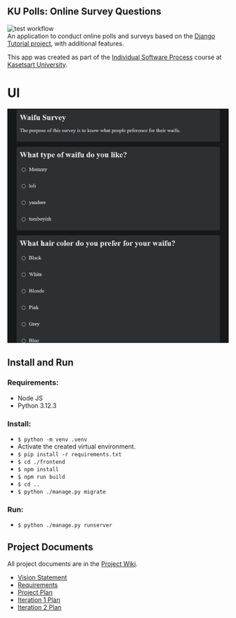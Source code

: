 ## KU Polls: Online Survey Questions 
![test workflow](https://github.com/Pawat-Sarnchawanakit/ku-polls/actions/workflows/tests.yml/badge.svg)  
An application to conduct online polls and surveys based on the [Django Tutorial project](https://docs.djangoproject.com/en/5.1/intro/tutorial01/), with additional features.

This app was created as part of the [Individual Software Process](
https://cpske.github.io/ISP) course at [Kasetsart University](https://www.ku.ac.th).

# UI
![UI Preview](./images/UI.png)  

## Install and Run
### Requirements: 
 - Node JS
 - Python 3.12.3  
### Install:  
 - `$ python -m venv .venv`
 - Activate the created virtual environment.
 - `$ pip install -r requirements.txt`
 - `$ cd ./frontend`
 - `$ npm install`
 - `$ npm run build`
 - `$ cd ..`  
 - `$ python ./manage.py migrate`
### Run:  
 - `$ python ./manage.py runserver`

## Project Documents
All project documents are in the [Project Wiki](../../wiki/Home).  
- [Vision Statement](../../wiki/Vision)  
- [Requirements](../../wiki/Requirements)  
- [Project Plan](../../wiki/KU-Polls-Project-Plan)  
- [Iteration 1 Plan](../../wiki/Iteration-1-Plan)  
- [Iteration 2 Plan](../../wiki/Iteration-2-Plan)  
